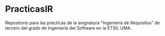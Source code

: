 # PracticasIR
Repositorio para las prácticas de la asignatura "Ingeniería de Requisitos" de tercero del grado de Ingeniería del Software en la ETSII, UMA.
